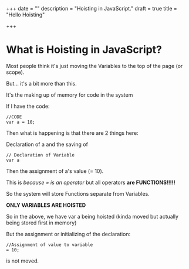 +++
date = ""
description = "Hoisting in JavaScript."
draft = true
title = "Hello Hoisting"

+++
# What is Hoisting in JavaScript? 

Most people think it's just moving the Variables to the top of the page (or scope).

But... it's a bit more than this. 

It's the making up of memory for code in the system

If I have the code:

    //CODE
    var a = 10;

Then what is  happening is that there are 2 things here:

Declaration of  a and the saving of 

    // Declaration of Variable
    var a

Then the assignment of a's value (= 10).

This is _because = is an operator_ but all operators **are FUNCTIONS!!!!!**

So the system will store Functions separate from Variables.

**ONLY VARIABLES ARE HOISTED**

So in the above, we have var a being hoisted (kinda moved but actually being stored first in memory)

But the assignment or initializing of the declaration:

    //Assignment of value to variable
    = 10;

 

is not moved.